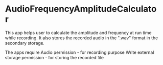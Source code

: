 # AudioFrequencyAmplitudeCalculator

This app helps user to calculate the amplitude and frequency at run time while recording.
It also stores the recorded audio in the ".wav" format in the secondary storage.

The apps require
Audio permission - for recording purpose
Write external storage permission - for storing the recorded file

